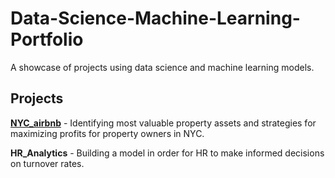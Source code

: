 # Data-Science-Machine-Learning-Portfolio
A showcase of projects using data science and machine learning models.

## Projects

[**NYC_airbnb**](https://github.com/defunSM/Data-Science-Machine-Learning-Portfolio/blob/main/NYC_Airbnb/NYC_airbnb.ipynb) - Identifying most valuable property assets and strategies for maximizing profits for property owners in NYC.

**HR_Analytics** - Building a model in order for HR to make informed decisions on turnover rates.

